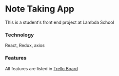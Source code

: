 # Note Taking App 
This is a student's front end project at Lambda School

### Technology
React, Redux, axios

### Features
All features are listed in [Trello Board](https://trello.com/b/ZWgQTK2G)

